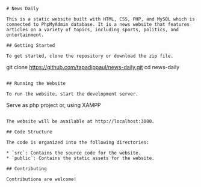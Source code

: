  ```
# News Daily

This is a static website built with HTML, CSS, PHP, and MySQL which is connected to PhpMyAdmin database. It is a news website that features articles on a variety of topics, including sports, politics, and entertainment.

## Getting Started

To get started, clone the repository or download the zip file.

```
git clone https://github.com/tapadippaul/news-daily.git
cd news-daily
```

## Running the Website

To run the website, start the development server.

```
Serve as php project
or,
using XAMPP
```

The website will be available at http://localhost:3000.

## Code Structure

The code is organized into the following directories:

* `src`: Contains the source code for the website.
* `public`: Contains the static assets for the website.

## Contributing

Contributions are welcome!
